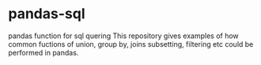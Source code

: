 # pandas-sql
pandas function for sql quering
This repository gives examples of how common fuctions of union, group by, joins 
subsetting, filtering etc could be performed in pandas. 
